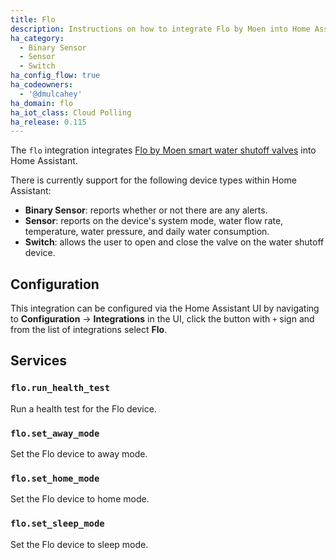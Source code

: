 ```yaml
---
title: Flo
description: Instructions on how to integrate Flo by Moen into Home Assistant.
ha_category:
  - Binary Sensor
  - Sensor
  - Switch
ha_config_flow: true
ha_codeowners:
  - '@dmulcahey'
ha_domain: flo
ha_iot_class: Cloud Polling
ha_release: 0.115
---
```


The `flo` integration integrates
[Flo by Moen smart water shutoff valves](https://meetflo.com/product/smart-water-shutoff) into Home Assistant.

There is currently support for the following device types within Home Assistant:

- **Binary Sensor**: reports whether or not there are any alerts.
- **Sensor**: reports on the device's system mode, water flow rate, temperature, water pressure, and daily water consumption.
- **Switch**: allows the user to open and close the valve on the water shutoff device.

## Configuration

This integration can be configured via the Home Assistant UI by navigating to
**Configuration** -> **Integrations** in the UI, click the button with `+` sign and from the list of integrations select **Flo**.

## Services

### `flo.run_health_test`

Run a health test for the Flo device.

### `flo.set_away_mode`

Set the Flo device to away mode.

### `flo.set_home_mode`

Set the Flo device to home mode.

### `flo.set_sleep_mode`

Set the Flo device to sleep mode.
